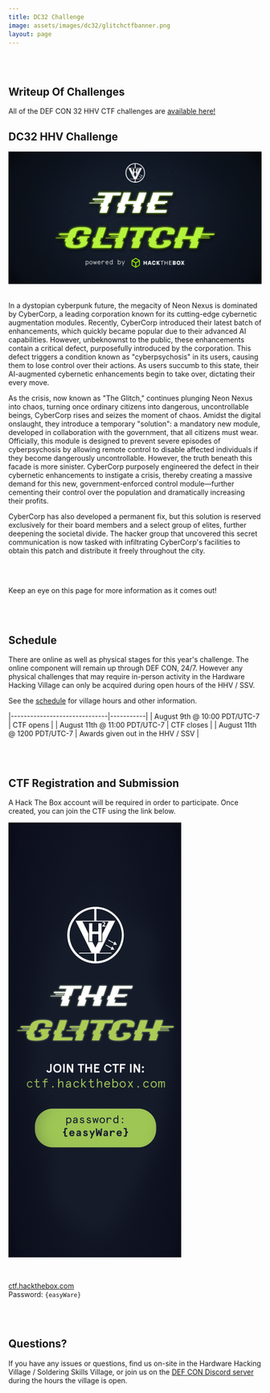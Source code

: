 ```yaml
---
title: DC32 Challenge
image: assets/images/dc32/glitchctfbanner.png
layout: page
---
```



<br/>
<br/>

## Writeup Of Challenges

All of the DEF CON 32 HHV CTF challenges are [available here!](https://github.com/hackthebox/hhv-ctf-2024)


## DC32 HHV Challenge

[![The Glitch](/assets/images/dc32/glitchctfbanner.png)](/assets/images/dc32/glitchctfbanner.png)
<br/>
<br/>

In a dystopian cyberpunk future, the megacity of Neon Nexus is dominated by CyberCorp, a leading corporation known for its cutting-edge cybernetic augmentation modules. Recently, CyberCorp introduced their latest batch of enhancements, which quickly became popular due to their advanced AI capabilities. However, unbeknownst to the public, these enhancements contain a critical defect, purposefully introduced by the corporation. This defect triggers a condition known as "cyberpsychosis" in its users, causing them to lose control over their actions. As users succumb to this state, their AI-augmented cybernetic enhancements begin to take over, dictating their every move.

As the crisis, now known as "The Glitch," continues plunging Neon Nexus into chaos, turning once ordinary citizens into dangerous, uncontrollable beings, CyberCorp rises and seizes the moment of chaos. Amidst the digital onslaught, they introduce a temporary "solution": a mandatory new module, developed in collaboration with the government, that all citizens must wear. Officially, this module is designed to prevent severe episodes of cyberpsychosis by allowing remote control to disable affected individuals if they become dangerously uncontrollable. However, the truth beneath this facade is more sinister. CyberCorp purposely engineered the defect in their cybernetic enhancements to instigate a crisis, thereby creating a massive demand for this new, government-enforced control module—further cementing their control over the population and dramatically increasing their profits.


CyberCorp has also developed a permanent fix, but this solution is reserved exclusively for their board members and a select group of elites, further deepening the societal divide. The hacker group that uncovered this secret communication is now tasked with infiltrating CyberCorp's facilities to obtain this patch and distribute it freely throughout the city.

<br/>
<br/>

Keep an eye on this page for more information as it comes out!

<br/>
<br/>

## Schedule

There are online as well as physical stages for this year's challenge. The online component will remain up through DEF CON, 24/7. However any physical challenges that may require in-person activity in the Hardware Hacking Village can only be acquired during open hours of the HHV / SSV.

See the [schedule](https://dchhv.org/schedule/schedule.html) for village hours and other information.

|------------------------------|-----------|
| August 9th @ 10:00 PDT/UTC-7 | CTF opens |
| August 11th @ 11:00 PDT/UTC-7 |  CTF closes |
| August 11th @ 1200 PDT/UTC-7 | Awards given out in the HHV / SSV |

<br/>
<br/>

## CTF Registration and Submission

A Hack The Box account will be required in order to participate. Once created, you can join the CTF using the link below.

[![The Glitch Signup](/assets/images/dc32/glitchctfsignup.png)](https://ctf.hackthebox.com/event/details/hhv-ctf-the-glitch-1659)

<br/>

[ctf.hackthebox.com](https://ctf.hackthebox.com)
<br/>
Password: `{easyWare}`

<br/>
<br/>

## Questions?

If you have any issues or questions, find us on-site in the Hardware Hacking Village / Soldering Skills Village, or join us on the [DEF CON Discord server](https://discord.com/channels/708208267699945503/739567199647301702) during the hours the village is open.
